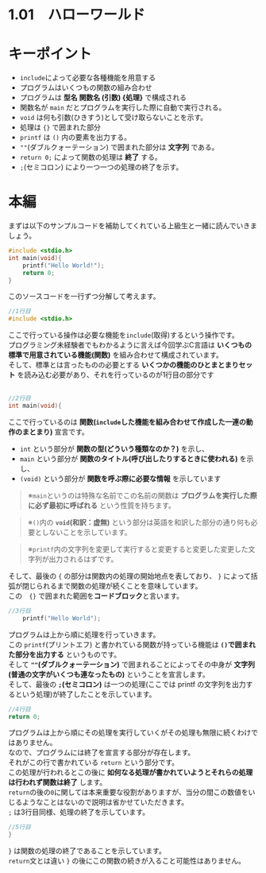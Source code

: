 1.01　ハローワールド
===

# キーポイント
- `include`によって必要な各種機能を用意する
- プログラムはいくつもの関数の組み合わせ
- プログラムは **型名 関数名 (引数) {処理}** で構成される
- 関数名が `main` だとプログラムを実行した際に自動で実行される。
- `void` は何も引数(ひきすう)として受け取らないことを示す。
- 処理は `{}` で囲まれた部分
- `printf` は `()` 内の要素を出力する。
- `""`(ダブルクォーテーション) で囲まれた部分は **文字列** である。
- `return 0;` によって関数の処理は **終了** する。
- `;`(セミコロン) により一つ一つの処理の終了を示す。


# 本編
まずは以下のサンプルコードを補助してくれている上級生と一緒に読んでいきましょう。
```c
#include <stdio.h>
int main(void){
    printf("Hello World!");
    return 0;
}
```
このソースコードを一行ずつ分解して考えます。
```c
//1行目
#include <stdio.h>
```
ここで行っている操作は必要な機能を`include`(取得)するという操作です。<br>
プログラミング未経験者でもわかるように言えば今回学ぶC言語は **いくつもの標準で用意されている機能(関数)** を組み合わせて構成されています。<br>
そして、標準とは言ったものの必要とする **いくつかの機能のひとまとまりセット** を読み込む必要があり、それを行っているのが1行目の部分です<br><br>

```c
//2行目
int main(void){
```

ここで行っているのは **関数(`include`した機能を組み合わせて作成した一連の動作のまとまり)** 宣言です。<br>
- `int` という部分が **関数の型(どういう種類なのか？)** を示し、<br>
- `main` という部分が **関数のタイトル(呼び出したりするときに使われる)** を示し、<br>
- `(void)` という部分が **関数を呼ぶ際に必要な情報** を示しています<br>

> ※`main`というのは特殊な名前でこの名前の関数は **プログラムを実行した際に必ず最初に呼ばれる** という性質を持ちます。


> ※`()`内の **`void`(和訳：虚無)** という部分は英語を和訳した部分の通り何も必要としないことを示しています。


> ※`printf`内の文字列を変更して実行すると変更すると変更した変更した文字列が出力されるはずです。

そして、最後の `{` の部分は関数内の処理の開始地点を表しており、 `}` によって括弧が閉じられるまで関数の処理が続くことを意味しています。<br>
この　`{}` で囲まれた範囲を**コードブロック**と言います。

```C
//3行目
    printf("Hello World");
```

プログラムは上から順に処理を行っていきます。<br>
この `printf`(プリントエフ) と書かれている関数が持っている機能は **`()`で囲まれた部分を出力する** というものです。<br>
そして **`""`(ダブルクォーテーション)** で囲まれることによってその中身が **文字列(普通の文字がいくつも連なったもの)** ということを宣言します。<br>
そして、最後の **`;`(セミコロン)** は一つの処理(ここでは printf の文字列を出力するという処理)が終了したことを示しています。

```c
//4行目
return 0;
```
プログラムは上から順にその処理を実行していくがその処理も無限に続くわけではありません。<br>
なので、プログラムには終了を宣言する部分が存在します。<br>
それがこの行で書かれている `return` という部分です。<br>
この処理が行われるとこの後に **如何なる処理が書かれていようとそれらの処理は行われず関数は終了** します。<br>
`return`の後の`0`に関しては本来重要な役割がありますが、当分の間この数値をいじるようなことはないので説明は省かせていただきます。<br>
`;` は3行目同様、処理の終了を示しています。
```c
//5行目
}
```
`}` は関数の処理の終了であることを示しています。<br>
`return`文とは違い `}` の後にこの関数の続きが入ること可能性はありません。